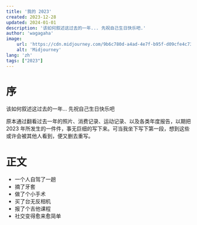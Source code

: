 ```yaml
---
title: '我的 2023'
created: 2023-12-28
updated: 2024-01-01
description: '该如何叙述这过去的一年... 先祝自己生日快乐吧.'
author: 'wagagaha'
image:
    url: 'https://cdn.midjourney.com/9b6c780d-a4ad-4e7f-b95f-d09cfe4c73ba/0_0.png'
    alt: 'Midjourney'
lang: 'zh'
tags: ["2023"]
---
```


# 序

该如何叙述这过去的一年... 先祝自己生日快乐吧

原本通过翻看过去一年的照片、消费记录、运动记录、以及各类年度报告，以期把 2023 年所发生的一件件，事无巨细的写下来。可当我坐下写下第一段，想到这些或许会被其他人看到，便又删去重写。

# 正文

- 一个人自驾了一趟
- 摘了牙套
- 做了个小手术
- 买了台无反相机
- 报了个吉他课程
- 社交变得愈来愈简单
